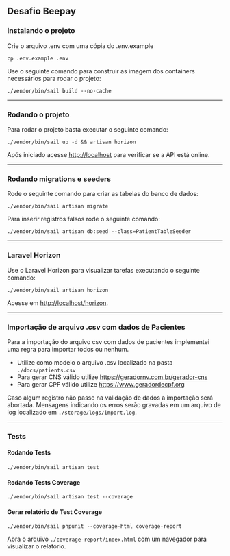 ## Desafio Beepay

### Instalando o projeto

Crie o arquivo .env com uma cópia do .env.example
```
cp .env.example .env
```

Use o seguinte comando para construir as imagem dos containers necessários para rodar o projeto:
```
./vendor/bin/sail build --no-cache
```
___
### Rodando o projeto

Para rodar o projeto basta executar o seguinte comando:
```
./vendor/bin/sail up -d && artisan horizon
```
Após iniciado acesse [http://localhost]() para verificar se a API está online.
___
### Rodando migrations e seeders

Rode o seguinte comando para criar as tabelas do banco de dados:
```
./vendor/bin/sail artisan migrate
```
Para inserir registros falsos rode o seguinte comando:
```
./vendor/bin/sail artisan db:seed --class=PatientTableSeeder
```
____

### Laravel Horizon

Use o Laravel Horizon para visualizar tarefas executando o seguinte comando:
```
./vendor/bin/sail artisan horizon
```
Acesse em [http://localhost/horizon]().
___

### Importação de arquivo .csv com dados de Pacientes

Para a importação do arquivo csv com dados de pacientes implementei uma regra para importar todos ou nenhum.

- Utilize como modelo o arquivo .csv localizado na pasta ``./docs/patients.csv``
- Para gerar CNS válido utilize https://geradornv.com.br/gerador-cns
- Para gerar CPF válido utilize https://www.geradordecpf.org

Caso algum registro não passe na validação de dados a importação será abortada.
Mensagens indicando os erros serão gravadas em um arquivo de log localizado em ``./storage/logs/import.log``.

___

### Tests

#### Rodando Tests

```
./vendor/bin/sail artisan test
```

#### Rodando Tests Coverage

```
./vendor/bin/sail artisan test --coverage
```

#### Gerar relatório de Test Coverage
```
./vendor/bin/sail phpunit --coverage-html coverage-report
```

Abra o arquivo ```./coverage-report/index.html``` com um navegador para visualizar o relatório.
